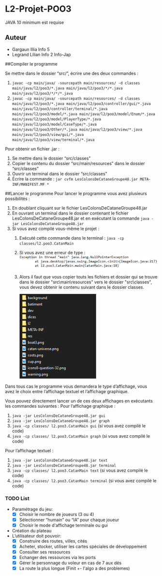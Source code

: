 # **L2-Projet-POO3**

JAVA 10 minimum est requise

## Auteur

* Gargaun Illia Info 5
* Legrand Lilian Info 2 Info-Jap

##Compiler le programme

Se mettre dans le dossier “src/”, écrire une des deux commandes :

1. `javac -cp main/java/ -sourcepath main/resources/ -d classes main/java/l2/poo3/*.java main/java/l2/poo3/*/*.java main/java/l2/poo3/*/*/*.java`
2. `javac -cp main/java/ -sourcepath main/resources/ -d classes main/java/l2/poo3/*.java main/java/l2/poo3/controller/gui/*.java main/java/l2/poo3/controller/terminal/*.java main/java/l2/poo3/model/*.java main/java/l2/poo3/model/Enum/*.java main/java/l2/poo3/model/PlayerType/*.java main/java/l2/poo3/model/CaseType/*.java main/java/l2/poo3/Other/*.java main/java/l2/poo3/view/*.java main/java/l2/poo3/view/gui/*.java main/java/l2/poo3/view/terminal/*.java`

Pour obtenir un fichier .jar :

1. Se mettre dans le dossier “src/classes”
2. Copier le contenu du dossier “src/main/resources” dans le dossier “src/classes”
3. Ouvrir un terminal dans le dossier “src/classes”
4. Écrire la commande : `jar cvfm LesColonsDeCataneGroupe48.jar META-INF/MANIFEST.MF *`


##Lancer le programme
Pour lancer le programme vous avez plusieurs possibilités :

1. En doublant cliquant sur le fichier LesColonsDeCataneGroupe48.jar
2. En ouvrant un terminal dans le dossier contenant le fichier
   LesColonsDeCataneGroupe48.jar et en exécutant la commande
   `java -jar LesColonsDeCataneGroupe48.jar`
3. Si vous avez compilé vous-même le projet :
   1. Exécuté cette commande dans le terminal : `java -cp classes/l2.poo3.CatanMain`
   2. Si vous avez une erreur de type :![img_1.png](img_1.png)
   3. Alors il faut que vous copier touts les fichiers et dossier qui se trouve dans le
      dossier "src\main\resources" vers le dossier "src\classes", vous devez obtenir le
      contenu suivant dans le dossier classes.

      ![img.png](img.png)

Dans tous cas le programme vous demandera le type d’affichage, vous avez le choix entre l’affichage textuel et l’affichage graphique.

Vous pouvez directement lancer un de ces deux affichages en exécutants les commandes suivantes :
Pour l’affichage graphique :

1. `java -jar LesColonsDeCataneGroupe48.jar gui`
2. `java -jar LesColonsDeCataneGroupe48.jar graph`
3. `java -cp classes/ l2.poo3.CatanMain gui` (si vous avez compilé le code)
4. `java -cp classes/ l2.poo3.CatanMain graph` (si vous avez compilé le code)

Pour l’affichage textuel :

1. `java -jar LesColonsDeCataneGroupe48.jar text`
2. `java -jar LesColonsDeCataneGroupe48.jar terminal`
3. `java -cp classes/ l2.poo3.CatanMain text` (si vous avez compilé le code)
4. `java -cp classes/ l2.poo3.CatanMain terminal` (si vous avez compilé le code)

### **TODO List**

* Paramétrage du jeu:
  * [X]  Choisir le nombre de joueurs (3 ou 4)
  * [X]  Sélectionner “humain” ou “IA” pour chaque joueur
  * [X]  Choisir le mode d'affichage terminale ou gui
* Création du plateau
* L’utilisateur doit pouvoir:
  * [X]  Construire des routes, villes, cités
  * [X]  Acheter, stocker, utiliser les cartes spéciales de développement
  * [X]  Consulter ses ressources
  * [X]  Echanger des ressources via les ports
  * [X]  Gérer le personnage du voleur en cas de 7 aux dés
  * [X]  La route la plus longue (Finit +- l'algo a des problemes)
